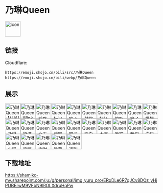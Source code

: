 # 乃琳Queen
<img src="https://emoji.shojo.cn/bili/src/乃琳Queen/icon.png" width="50" height="50" alt="icon">

## 链接
Cloudflare:
```
https://emoji.shojo.cn/bili/src/乃琳Queen
https://emoji.shojo.cn/bili/webp/乃琳Queen
```
## 展示
<img src="https://emoji.shojo.cn/bili/src/乃琳Queen/乃琳Queen-MUA!.png" width="50" height="50" alt="乃琳Queen-MUA!"><img src="https://emoji.shojo.cn/bili/src/乃琳Queen/乃琳Queen-Wink.png" width="50" height="50" alt="乃琳Queen-Wink"><img src="https://emoji.shojo.cn/bili/src/乃琳Queen/乃琳Queen-壁咚.png" width="50" height="50" alt="乃琳Queen-壁咚"><img src="https://emoji.shojo.cn/bili/src/乃琳Queen/乃琳Queen-标记.png" width="50" height="50" alt="乃琳Queen-标记"><img src="https://emoji.shojo.cn/bili/src/乃琳Queen/乃琳Queen-吃火锅.png" width="50" height="50" alt="乃琳Queen-吃火锅"><img src="https://emoji.shojo.cn/bili/src/乃琳Queen/乃琳Queen-鼓掌.png" width="50" height="50" alt="乃琳Queen-鼓掌"><img src="https://emoji.shojo.cn/bili/src/乃琳Queen/乃琳Queen-好坏女人.png" width="50" height="50" alt="乃琳Queen-好坏女人"><img src="https://emoji.shojo.cn/bili/src/乃琳Queen/乃琳Queen-惊吓小乃琳.png" width="50" height="50" alt="乃琳Queen-惊吓小乃琳"><img src="https://emoji.shojo.cn/bili/src/乃琳Queen/乃琳Queen-麻了.png" width="50" height="50" alt="乃琳Queen-麻了"><img src="https://emoji.shojo.cn/bili/src/乃琳Queen/乃琳Queen-摸摸.png" width="50" height="50" alt="乃琳Queen-摸摸"><img src="https://emoji.shojo.cn/bili/src/乃琳Queen/乃琳Queen-乃琳摇.png" width="50" height="50" alt="乃琳Queen-乃琳摇"><img src="https://emoji.shojo.cn/bili/src/乃琳Queen/乃琳Queen-奶淇琳宝.png" width="50" height="50" alt="乃琳Queen-奶淇琳宝"><img src="https://emoji.shojo.cn/bili/src/乃琳Queen/乃琳Queen-女王的肯定.png" width="50" height="50" alt="乃琳Queen-女王的肯定"><img src="https://emoji.shojo.cn/bili/src/乃琳Queen/乃琳Queen-欧耶.png" width="50" height="50" alt="乃琳Queen-欧耶"><img src="https://emoji.shojo.cn/bili/src/乃琳Queen/乃琳Queen-取证中.png" width="50" height="50" alt="乃琳Queen-取证中"><img src="https://emoji.shojo.cn/bili/src/乃琳Queen/乃琳Queen-双向奔赴.png" width="50" height="50" alt="乃琳Queen-双向奔赴"><img src="https://emoji.shojo.cn/bili/src/乃琳Queen/乃琳Queen-太喜欢了.png" width="50" height="50" alt="乃琳Queen-太喜欢了"><img src="https://emoji.shojo.cn/bili/src/乃琳Queen/乃琳Queen-晚安小乃琳.png" width="50" height="50" alt="乃琳Queen-晚安小乃琳"><img src="https://emoji.shojo.cn/bili/src/乃琳Queen/乃琳Queen-我们是.png" width="50" height="50" alt="乃琳Queen-我们是"><img src="https://emoji.shojo.cn/bili/src/乃琳Queen/乃琳Queen-向日葵.png" width="50" height="50" alt="乃琳Queen-向日葵"><img src="https://emoji.shojo.cn/bili/src/乃琳Queen/乃琳Queen-小狐狸.png" width="50" height="50" alt="乃琳Queen-小狐狸"><img src="https://emoji.shojo.cn/bili/src/乃琳Queen/乃琳Queen-笑嘻了.png" width="50" height="50" alt="乃琳Queen-笑嘻了"><img src="https://emoji.shojo.cn/bili/src/乃琳Queen/乃琳Queen-谢谢大家.png" width="50" height="50" alt="乃琳Queen-谢谢大家"><img src="https://emoji.shojo.cn/bili/src/乃琳Queen/乃琳Queen-隐藏gamer.png" width="50" height="50" alt="乃琳Queen-隐藏gamer"><img src="https://emoji.shojo.cn/bili/src/乃琳Queen/乃琳Queen-遇到困难.png" width="50" height="50" alt="乃琳Queen-遇到困难">

## 下载地址

https://shamiko-my.sharepoint.com/:u:/g/personal/img_yuru_pro/ERoDLe6R7qJCv8DOz_yHjPUBErwM9VFbN9lROLXdruHqPw